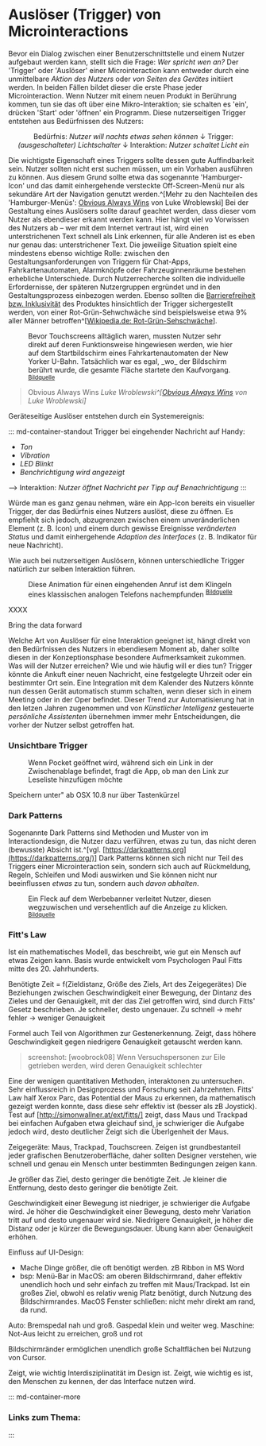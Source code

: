 # Auslöser (Trigger) von Microinteractions

Bevor ein Dialog zwischen einer Benutzerschnittstelle und einem Nutzer aufgebaut werden kann, stellt sich die Frage: _Wer spricht wen an?_ Der 'Trigger' oder 'Auslöser' einer Microinteraction kann entweder durch eine unmittelbare _Aktion des Nutzers_ oder _von Seiten des Gerätes_ initiiert werden. In beiden Fällen bildet dieser die erste Phase jeder Microinteraction. 
Wenn Nutzer mit einem neuen Produkt in Berührung kommen, tun sie das oft über eine Mikro-Interaktion; sie schalten es 'ein', drücken 'Start' oder 'öffnen' ein Programm. 
Diese nutzerseitigen Trigger entstehen aus Bedürfnissen des Nutzers:

<center class="md-container-standout">

Bedürfnis:
_Nutzer will nachts etwas sehen können_
↓
Trigger:
_(ausgeschalteter) Lichtschalter_
↓
Interaktion: 
_Nutzer schaltet Licht ein_

</center>

Die wichtigste Eigenschaft eines Triggers sollte dessen gute Auffindbarkeit sein. Nutzer sollten nicht erst suchen müssen, um ein Vorhaben ausführen zu können. Aus diesem Grund sollte etwa das sogenannte 'Hamburger-Icon' und das damit einhergehende versteckte Off-Screen-Menü nur als sekundäre Art der Navigation genutzt werden.^[Mehr zu den Nachteilen des 'Hamburger-Menüs': [Obvious Always Wins](https://www.lukew.com/ff/entry.asp?1945) von Luke Wroblewski]
Bei der Gestaltung eines Auslösers sollte darauf geachtet werden, dass dieser vom Nutzer als ebendieser erkannt werden kann. Hier hängt viel vo Vorwissen des Nutzers ab – wer mit dem Internet vertraut ist, wird einen unterstrichenen Text schnell als Link erkennen, für alle Anderen ist es eben nur genau das: unterstrichener Text. Die jeweilige Situation spielt eine mindestens ebenso wichtige Rolle: zwischen den Gestaltungsanforderungen von Triggern für Chat-Apps, Fahrkartenautomaten, Alarmknöpfe oder Fahrzeuginnenräume bestehen erhebliche Unterschiede.
Durch Nutzerrecherche sollten die individuelle Erfordernisse, der späteren Nutzergruppen ergründet und in den Gestaltungsprozess einbezogen werden. Ebenso sollten die [Barrierefreiheit bzw. Inklusivität](/practical) des Produktes hinsichtlich der Trigger sichergestellt werden, von einer Rot-Grün-Sehwchwäche sind beispielsweise etwa 9% aller Männer betroffen^[[Wikipedia.de: Rot-Grün-Sehschwäche](https://de.wikipedia.org/wiki/Rot-Grün-Sehschwäche)].

<figure class="content-thin">
    <img data-src="/images/triggers/touch-start.jpg">
    <figcaption>Bevor Touchscreens alltäglich waren, mussten Nutzer sehr direkt auf deren Funktionsweise hingewiesen werden, wie hier auf dem Startbildschirm eines Fahrkartenautomaten der New Yorker U-Bahn. Tatsächlich war es egal, _wo_ der Bildschirm berührt wurde, die gesamte Fläche startete den Kaufvorgang.
    <sup><a href="http://fyi.oreilly.com/2009/02/communicating-interactive-gest.html">Bildquelle</a></sup>
    </figcaption>
</figure>



> Obvious Always Wins
> <cite>Luke Wroblewski^[[Obvious Always Wins](https://www.lukew.com/ff/entry.asp?1945) von Luke Wroblewski]</cite>


Geräteseitige Auslöser entstehen durch ein Systemereignis:

::: md-container-standout
Trigger bei eingehender Nachricht auf Handy:

* _Ton_
* _Vibration_
* _LED Blinkt_
* _Benchrichtigung wird angezeigt_

--> Interaktion: _Nutzer öffnet Nachricht per Tipp auf Benachrichtigung_
:::

Würde man es ganz genau nehmen, wäre ein App-Icon bereits ein visueller Trigger, der das Bedürfnis eines Nutzers auslöst, diese zu öffnen. Es empfiehlt sich jedoch, abzugrenzen zwischen einem unveränderlichen Element (z. B. Icon) und einem durch gewisse Ereignisse _veränderten Status_ und damit einhergehende _Adaption des Interfaces_ (z. B. Indikator für neue Nachricht).

Wie auch bei nutzerseitigen Auslösern, können unterschiedliche Trigger natürlich zur selben Interaktion führen.

<figure class="content-thin">
    <img data-src="/images/triggers/incoming-call.gif">
    <figcaption>Diese Animation für einen eingehenden Anruf ist dem Klingeln eines klassischen analogen Telefons nachempfunden
    <sup><a href="https://material.io/">Bildquelle</a></sup>
    </figcaption>
</figure>

XXXX

Bring the data forward

Welche Art von Auslöser für eine Interaktion geeignet ist, hängt direkt von den Bedürfnissen des Nutzers in ebendiesem Moment ab, daher sollte diesen in der Konzeptionsphase besondere Aufmerksamkeit zukommen. Was will der Nutzer erreichen? Wie und wie häufig will er dies tun?
Trigger könnte die Ankuft einer neuen Nachricht, eine festgelegte Uhrzeit oder ein bestimmter Ort sein. Eine Integration mit dem Kalender des Nutzers könnte nun dessen Gerät automatisch stumm schalten, wenn dieser sich in einem Meeting oder in der Oper befindet. Dieser Trend zur Automatisierung hat in den letzen Jahren zugenommen und von _Künstlicher Intelligenz_ gesteuerte _persönliche Assistenten_ übernehmen immer mehr Entscheidungen, die vorher der Nutzer selbst getroffen hat.

### Unsichtbare Trigger

<figure class="content-thin">
    <img data-src="/images/triggers/pocket-copied-url.jpg">
    <figcaption>Wenn Pocket geöffnet wird, während sich ein Link in der Zwischenablage befindet, fragt die App, ob man den Link zur Leseliste hinzufügen möchte
    </figcaption>
</figure>

Speichern unter" ab OSX 10.8 nur über Tastenkürzel

### Dark Patterns

Sogenannte Dark Patterns sind Methoden und Muster von im Interactiondesign, die Nutzer dazu verführen, etwas zu tun, das nicht deren (bewusste) Absicht ist.^[vgl. [https://darkpatterns.org](https://darkpatterns.org/)]
Dark Patterns können sich nicht nur Teil des Triggers einer Microinteraction sein, sondern sich auch auf Rückmeldung, Regeln, Schleifen und Modi auswirken und Sie können nicht nur beeinflussen _etwas_ zu tun, sondern auch _davon abhalten_.

<figure class="content-thin">
    <img data-src="/images/triggers/darkpattern-dirt.jpg">
    <figcaption>Ein Fleck auf dem Werbebanner verleitet Nutzer, diesen wegzuwischen und versehentlich auf die Anzeige zu klicken.
    <sup><a href="https://www.reddit.com/r/mildlyinfuriating/comments/7tzwz8/this_mobile_ad_designed_to_make_it_look_like_you/">Bildquelle</a></sup>
    </figcaption>
</figure>

### Fitt's Law

Ist ein mathematisches Modell, das beschreibt, wie gut ein Mensch auf etwas Zeigen kann. Basis wurde entwickelt vom Psychologen Paul Fitts mitte des 20. Jahrhunderts.

Benötigte Zeit = f(Zieldistanz, Größe des Ziels, Art des Zeigegerätes)
Die Beziehungen zwischen Geschwindigkeit einer Bewegung, der Dintanz des Zieles und der Genauigkeit, mit der das Ziel getroffen wird, sind durch Fitts' Gesetz beschrieben.
Je schneller, desto ungenauer.
Zu schnell -> mehr fehler -> weniger Genauigkeit

Formel auch Teil von Algorithmen zur Gestenerkennung.
Zeigt, dass höhere Geschwindigkeit gegen niedrigere Genauigkeit getauscht werden kann.

> screenshot: [woobrock08]
Wenn Versuchspersonen zur Eile getrieben werden, wird deren Genauigkeit schlechter

Eine der wenigen quantitativen Methoden, interaktonen zu untersuchen.
Sehr einflussreich in Designprozess und Forschung seit Jahrzehnten. Fitts' Law half Xerox Parc, das Potential der Maus zu erkennen, da mathematisch gezeigt werden konnte, dass diese sehr effektiv ist (besser als zB Joystick).
Test auf [http://simonwallner.at/ext/fitts/] zeigt, dass Maus und Trackpad bei einfachen Aufgaben etwa gleichauf sind, je schwieriger die Aufgabe jedoch wird, desto deutlicher Zeigt sich die Überlgenheit der Maus.

Zeigegeräte: Maus, Trackpad, Touchscreen. Zeigen ist grundbestanteil jeder grafischen Benutzeroberfläche, daher sollten Designer verstehen, wie schnell und genau ein Mensch unter bestimmten Bedingungen zeigen kann.

Je größer das Ziel, desto geringer die benötigte Zeit.
Je kleiner die Entfernung, desto desto geringer die benötigte Zeit.

Geschwindigkeit einer Bewegung ist niedriger, je schwieriger die Aufgabe wird.
Je höher die Geschwindigkeit einer Bewegung, desto mehr Variation tritt auf und desto ungenauer wird sie.
Niedrigere Genauigkeit, je höher die Distanz oder je kürzer die Bewegungsdauer. Übung kann aber Genauigkeit erhöhen.

Einfluss auf UI-Design:
- Mache Dinge größer, die oft benötigt werden. zB Ribbon in MS Word
- bsp: Menü-Bar in MacOS: am oberen Bildschirmrand, daher effektiv unendlich hoch und sehr einfach zu treffen mit Maus/Trackpad. Ist ein großes Ziel, obwohl es relativ wenig Platz benötigt, durch Nutzung des Bildschirmrandes.
MacOS Fenster schließen: nicht mehr direkt am rand, da rund.

Auto: Bremspedal nah und groß. Gaspedal klein und weiter weg.
Maschine: Not-Aus leicht zu erreichen, groß und rot

Bildschirmränder ermöglichen unendlich große Schaltflächen bei Nutzung von Cursor.

Zeigt, wie wichtig Interdisziplinatität im Design ist.
Zeigt, wie wichtig es ist, den Menschen zu kennen, der das Interface nutzen wird.



::: md-container-more

### Links zum Thema:

:::





<!-- <figure class="content-thin">
    <img data-src="/images/triggers/zones-of-engagement.jpg">
    <figcaption>TODO "Three Zones of Engagement"
    <sup><a href="http://fyi.oreilly.com/2009/02/communicating-interactive-gest.html">Bildquelle</a></sup>
    </figcaption>
</figure> -->